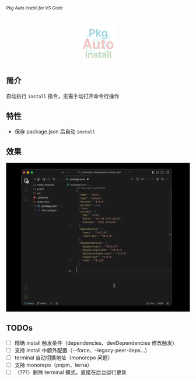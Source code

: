 <sub><em>Pkg Auto Install for VS Code</em></sub>
<h1 align="center">
  <img src="./assets/logo.png" height="100">
</h1>

## 简介

自动执行 `install` 指令，无需手动打开命令行操作

## 特性

- 保存 package.json 后自动 `install`

## 效果

![](assets/preview.gif)

## TODOs

- [ ] 精确 install 触发条件（dependencies、devDependencies 修改触发）
- [ ] 支持 install 中额外配置（--force、–legacy-peer-deps...）
- [ ] terminal 自动切换地址（monorepo 问题）
- [ ] 支持 monorepo（pnpm、lerna）
- [ ] （???）删除 terminal 模式，直接在后台运行更新 